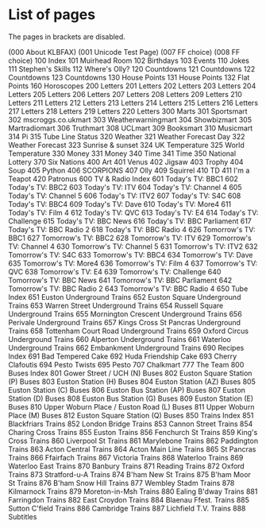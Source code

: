 # List of pages
The pages in brackets are disabled.

(000 About KLBFAX)
(001 Unicode Test Page)
(007 FF choice)
(008 FF choice)
100 Index
101 Muirhead Room
102 Birthdays
103 Events
110 Jokes
111 Stephen's Skills
112 Where's Olly?
120 Countdowns
121 Countdowns
122 Countdowns
123 Countdowns
130 House Points
131 House Points
132 Flat Points
160 Horoscopes
200 Letters
201 Letters
202 Letters
203 Letters
204 Letters
205 Letters
206 Letters
207 Letters
208 Letters
209 Letters
210 Letters
211 Letters
212 Letters
213 Letters
214 Letters
215 Letters
216 Letters
217 Letters
218 Letters
219 Letters
220 Letters
300 Marts
301 Sportsmart
302 mscroggs.co.ukmart
303 Weatherwarningmart
304 Showbizmart
305 Martradiomart
306 Truthmart
308 UCLmart
309 Booksmart
310 Musicmart
314 Pi
315 Tube Line Status
320 Weather
321 Weather Forecast Day
322 Weather Forecast
323 Sunrise & sunset
324 UK Temperature
325 World Temperature
330 Money
331 Money
340 Time
341 Time
350 National Lottery
370 Six Nations
400 Art
401 Venus
402 Jigsaw
403 Trophy
404 Soup
405 Python
406 SCORPIONS
407 Olly
409 Squirrel
410 TD
411 I'm a Teapot
420 Patronus
600 TV & Radio Index
601 Today's TV: BBC1
602 Today's TV: BBC2
603 Today's TV: ITV
604 Today's TV: Channel 4
605 Today's TV: Channel 5
606 Today's TV: ITV2
607 Today's TV: S4C
608 Today's TV: BBC4
609 Today's TV: Dave
610 Today's TV: More4
611 Today's TV: Film 4
612 Today's TV: QVC
613 Today's TV: E4
614 Today's TV: Challenge
615 Today's TV: BBC News
616 Today's TV: BBC Parliament
617 Today's TV: BBC Radio 2
618 Today's TV: BBC Radio 4
626 Tomorrow's TV: BBC1
627 Tomorrow's TV: BBC2
628 Tomorrow's TV: ITV
629 Tomorrow's TV: Channel 4
630 Tomorrow's TV: Channel 5
631 Tomorrow's TV: ITV2
632 Tomorrow's TV: S4C
633 Tomorrow's TV: BBC4
634 Tomorrow's TV: Dave
635 Tomorrow's TV: More4
636 Tomorrow's TV: Film 4
637 Tomorrow's TV: QVC
638 Tomorrow's TV: E4
639 Tomorrow's TV: Challenge
640 Tomorrow's TV: BBC News
641 Tomorrow's TV: BBC Parliament
642 Tomorrow's TV: BBC Radio 2
643 Tomorrow's TV: BBC Radio 4
650 Tube Index
651 Euston Underground Trains
652 Euston Square Underground Trains
653 Warren Street Underground Trains
654 Russell Square Underground Trains
655 Mornington Crescent Underground Trains
656 Perivale Underground Trains
657 Kings Cross St Pancras Underground Trains
658 Tottenham Court Road Underground Trains
659 Oxford Circus Underground Trains
660 Alperton Underground Trains
661 Waterloo Underground Trains
662 Embankment Underground Trains
690 Recipes Index
691 Bad Tempered Cake
692 Huda Friendship Cake
693 Cherry Clafoutis
694 Pesto Twists
695 Pesto
707 Chalkmart
777 The Team
800 Buses Index
801 Gower Street / UCH (N) Buses
802 Euston Square Station (P) Buses
803 Euston Station (H) Buses
804 Euston Station (AZ) Buses
805 Euston Station (C) Buses
806 Euston Bus Station (AP) Buses
807 Euston Station (D) Buses
808 Euston Bus Station (G) Buses
809 Euston Station (E) Buses
810 Upper Woburn Place / Euston Road (L) Buses
811 Upper Woburn Place (M) Buses
812 Euston Square Station (Q) Buses
850 Trains Index
851 Blackfriars Trains
852 London Bridge Trains
853 Cannon Street Trains
854 Charing Cross Trains
855 Euston Trains
856 Fenchurch St Trains
859 King's Cross Trains
860 Liverpool St Trains
861 Marylebone Trains
862 Paddington Trains
863 Acton Central Trains
864 Acton Main Line Trains
865 St Pancras Trains
866 Ffairfach Trains
867 Victoria Trains
868 Waterloo Trains
869 Waterloo East Trains
870 Banbury Trains
871 Reading Trains
872 Oxford Trains
873 Stratford-u-A Trains
874 B'ham New St Trains
875 B'ham Moor St Trains
876 B'ham Snow Hill Trains
877 Wembley Stadm Trains
878 Kilmarnock Trains
879 Moreton-in-Msh Trains
880 Ealing B'dway Trains
881 Farringdon Trains
882 East Croydon Trains
884 Blaenau Ffest. Trains
885 Sutton C'field Trains
886 Cambridge Trains
887 Lichfield T.V. Trains
888 Subtitles